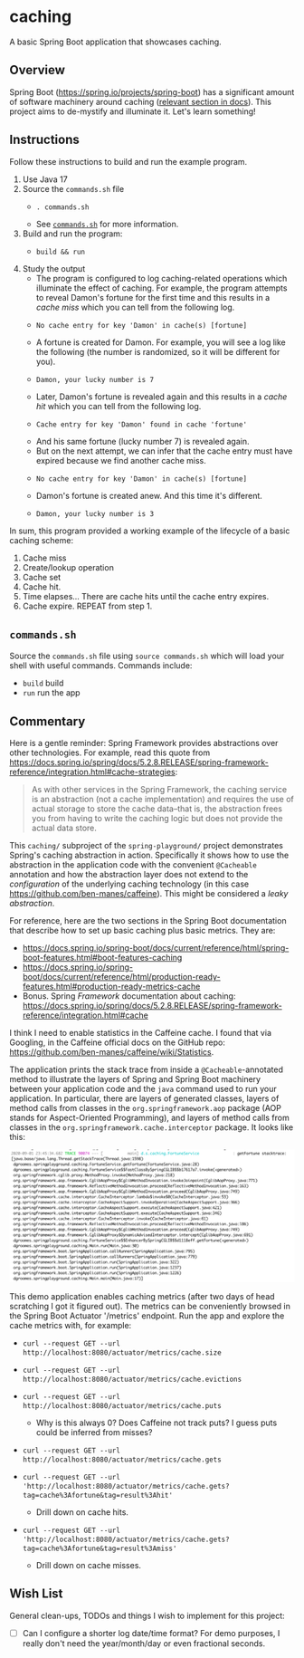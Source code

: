 # caching

A basic Spring Boot application that showcases caching.


## Overview

Spring Boot (<https://spring.io/projects/spring-boot>) has a significant amount of software machinery around
caching ([relevant section in docs](https://docs.spring.io/spring-boot/docs/current/reference/html/spring-boot-features.html#boot-features-caching)).
This project aims to de-mystify and illuminate it. Let's learn something!


## Instructions

Follow these instructions to build and run the example program.

1. Use Java 17
2. Source the `commands.sh` file
    * ```shell
      . commands.sh
      ```
    * See [`commands.sh`](#commandssh) for more information.
3. Build and run the program:
    * ```shell
      build && run
      ```
4. Study the output
    * The program is configured to log caching-related operations which illuminate the effect of caching. For example,
      the program attempts to reveal Damon's fortune for the first time and this results in a *cache miss* which you can
      tell from the following log.
    * ```text
      No cache entry for key 'Damon' in cache(s) [fortune]
      ```
    * A fortune is created for Damon. For example, you will see a log like the following (the number is randomized, so 
      it will be different for you).
    * ```text
      Damon, your lucky number is 7
      ```
    * Later, Damon's fortune is revealed again and this results in a *cache hit* which you can tell from the following
      log.
    * ```text
      Cache entry for key 'Damon' found in cache 'fortune'
      ```
    * And his same fortune (lucky number 7) is revealed again.
    * But on the next attempt, we can infer that the cache entry must have expired because we find another cache miss.
    * ```text
      No cache entry for key 'Damon' in cache(s) [fortune]
      ```
    * Damon's fortune is created anew. And this time it's different.
    * ```text
      Damon, your lucky number is 3
      ``` 

In sum, this program provided a working example of the lifecycle of a basic caching scheme:

1. Cache miss
2. Create/lookup operation
3. Cache set
4. Cache hit.
5. Time elapses... There are cache hits until the cache entry expires. 
6. Cache expire. REPEAT from step 1.  


## `commands.sh`

Source the `commands.sh` file using `source commands.sh` which will load your shell with useful commands. Commands
include:

* `build` build
* `run` run the app


## Commentary

Here is a gentle reminder: Spring Framework provides abstractions over other technologies. For example, read this quote
from <https://docs.spring.io/spring/docs/5.2.8.RELEASE/spring-framework-reference/integration.html#cache-strategies>:

> As with other services in the Spring Framework, the caching service is an abstraction (not a cache implementation) and requires the use of actual storage to store the cache data–that is, the abstraction frees you from having to write the caching logic but does not provide the actual data store.

This `caching/` subproject of the `spring-playground/` project demonstrates Spring's caching abstraction in action.
Specifically it shows how to use the abstraction in the application code with the convenient `@Cacheable` annotation and
how the abstraction layer does not extend to the *configuration* of the underlying caching technology (in this case
<https://github.com/ben-manes/caffeine>). This might be considered a *leaky abstraction*.

For reference, here are the two sections in the Spring Boot documentation that describe how to set up basic caching plus
basic metrics. They are:

* <https://docs.spring.io/spring-boot/docs/current/reference/html/spring-boot-features.html#boot-features-caching>
* <https://docs.spring.io/spring-boot/docs/current/reference/html/production-ready-features.html#production-ready-metrics-cache>
* Bonus. Spring *Framework* documentation about
  caching: <https://docs.spring.io/spring/docs/5.2.8.RELEASE/spring-framework-reference/integration.html#cache>

I think I need to enable statistics in the Caffeine cache. I found that via Googling, in the Caffeine official docs on
the GitHub repo: <https://github.com/ben-manes/caffeine/wiki/Statistics>.

The application prints the stack trace from inside a `@Cacheable`-annotated method to illustrate the layers of Spring
and Spring Boot machinery between your application code and the `java` command used to run your application. In
particular, there are layers of generated classes, layers of method calls from classes in the `org.springframework.aop`
package (AOP stands for Aspect-Oriented Programming), and layers of method calls from classes in
the `org.springframework.cache.interceptor`
package. It looks like this:

<img alt="stack trace" src="screenshots/stack-trace.png" width="1000"/>

This demo application enables caching metrics (after two days of head scratching I got it figured out). The metrics can
be conveniently browsed in the Spring Boot Actuator '/metrics' endpoint. Run the app and explore the cache metrics with,
for example:

* ```shell
  curl --request GET --url http://localhost:8080/actuator/metrics/cache.size
  ```
* ```shell
  curl --request GET --url http://localhost:8080/actuator/metrics/cache.evictions
  ```
* ```shell
  curl --request GET --url http://localhost:8080/actuator/metrics/cache.puts
  ```
  * Why is this always 0? Does Caffeine not track puts? I guess puts could be inferred from misses?
* ```shell
  curl --request GET --url http://localhost:8080/actuator/metrics/cache.gets
  ```
* ```shell
  curl --request GET --url 'http://localhost:8080/actuator/metrics/cache.gets?tag=cache%3Afortune&tag=result%3Ahit'
  ```
  * Drill down on cache hits.
* ```shell
  curl --request GET --url 'http://localhost:8080/actuator/metrics/cache.gets?tag=cache%3Afortune&tag=result%3Amiss'
  ```
  * Drill down on cache misses. 


## Wish List

General clean-ups, TODOs and things I wish to implement for this project:

* [ ] Can I configure a shorter log date/time format? For demo purposes, I really don't need the year/month/day or
  even fractional seconds.
